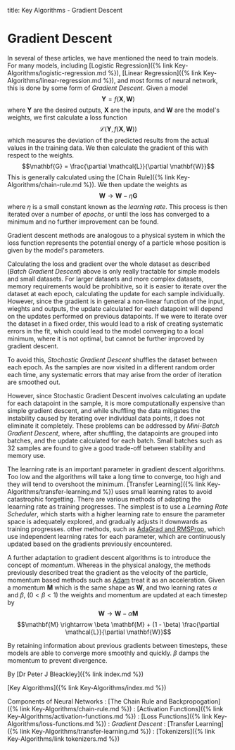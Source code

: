 title: Key Algorithms - Gradient Descent
# Gradient Descent

In several of these articles, we have mentioned the need to train models. For many models, including [Logistic Regression]({% link Key-Algorithms/logistic-regression.md %}), [Linear Regression]({% link Key-Algorithms/linear-regression.md %}), and most forms of neural network, this is done by some form of *Gradient Descent*. Given a model
$$\mathbf{Y} = f(\mathbf{X},\mathbf{W})$$
where $\mathbf{Y}$ are the desired outputs, $\mathbf{X}$ are the inputs, and $\mathbf{W}$ are the model's weights, we first calculate a loss function
$$\mathcal{L}(\mathbf{Y},f(\mathbf{X}, \mathbf{W}))$$
which measures the deviation of the predicted results from the actual values in the training data. We then calculate the gradient of this with respect to the weights.
$$\mathbf{G} = \frac{\partial \mathcal{L}}{\partial \mathbf{W}}$$
This is generally calculated using the [Chain Rule]({% link Key-Algorithms/chain-rule.md %}). We then update the weights as 
$$\mathbf{W} \rightarrow \mathbf{W} - \eta \mathbf{G}$$
where $\eta$ is a small constant known as the *learning rate*. This process is then iterated over a number of *epochs*, or until the loss has converged to a minimum and no further improvement can be found.

Gradient descent methods are analogous to a physical system in which the loss function represents the potential energy of a particle whose position is given by the model's parameters.

Calculating the loss and gradient over the whole dataset as described (*Batch Gradient Descent*) above is only really tractable for simple models and small datasets. For larger datasets and more complex datasets, memory requirements would be prohibitive, so it is easier to iterate over the dataset at each epoch, calculating the update for each sample individually. However, since the gradient is in general a non-linear function of the input, wieghts and outputs, the update calculated for each datapoint will depend on the updates performed on previous datapoints. If we were to iterate over the dataset in a fixed order, this would lead to a risk of creating systematic errors in the fit, which could lead to the model converging to a local minimum, where it is not optimal, but cannot be further improved by gradient descent.

To avoid this, *Stochastic Gradient Descent* shuffles the dataset between each epoch. As the samples are now visited in a different random order each time, any systematic errors that may arise from the order of iteration are smoothed out.

However, since Stochastic Gradient Descent involves calculating an update for each datapoint in the sample, it is more computationally expensive than simple gradient descent, and while shuffling the data mitigates the instability caused by iterating over individual data points, it does not eliminate it completely. These problems can be addressed by *Mini-Batch Gradient Descent*, where, after shuffling, the datapoints are grouped into batches, and the update calculated for each batch. Small batches such as 32 samples are found to give a good trade-off between stability and memory use.

The learning rate is an important parameter in gradient descent algorithms. Too low and the algorithms will take a long time to converge, too high and they will tend to overshoot the minimum. [Transfer Learning]({% link Key-Algorithms/transfer-learning.md %}) uses small learning rates to avoid catastrophic forgetting. There are various methods of adapting the leaarning rate as training progresses. The simplest is to use a *Learning Rate Scheduler*, which starts with a higher learning rate to ensure the parameter space is adequately explored, and gradually adjusts it downwards as training progresses. other methods, such as [AdaGrad and RMSProp](https://optimization.cbe.cornell.edu/index.php?title=AdaGrad), which use independent learning rates for each parameter, which are continuously updated based on the gradients previously encountered.

A further adaptation to gradient descent algorithms is to introduce the concept of *momentum*. Whereas in the physical analogy, the methods previously described treat the gradient as the velocity of the particle, momentum based methods such as [Adam](https://optimization.cbe.cornell.edu/index.php?title=Adam) treat it as an acceleration. Given a momentum $\mathbf{M}$ which is the same shape as $\mathbf{W}$, and two learning rates $\alpha$ and $\beta$, ($0 < \beta < 1$) the weights and momentum are updated at each timestep by
$$\mathbf{W} \rightarrow \mathbf{W} - \alpha \mathbf{M}$$
$$\mathbf{M} \rightarrow \beta \mathbf{M} + (1 - \beta) \frac{\partial \mathcal{L}}{\partial \mathbf{W}}$$

By retaining information about previous gradients between timesteps, these models are able to converge more smoothly and quickly. $\beta$ damps the momentum to prevent divergence.

By [Dr Peter J Bleackley]({% link index.md %})
 
 [Key Algorithms]({% link Key-Algorithms/index.md %})

Components of Neural Networks
: [The Chain Rule and Backpropogation]({% link Key-Algorithms/chain-rule.md %})
: [Activation Functions]({% link Key-Algorithms/activation-functions.md %})
: [Loss Functions]({% link Key-Algorithms/loss-functions.md %})
: *Gradient Descent*
: [Transfer Learning]({% link Key-Algorithms/transfer-learning.md %})
: [Tokenizers]({% link Key-Algorithms/link tokenizers.md %})
